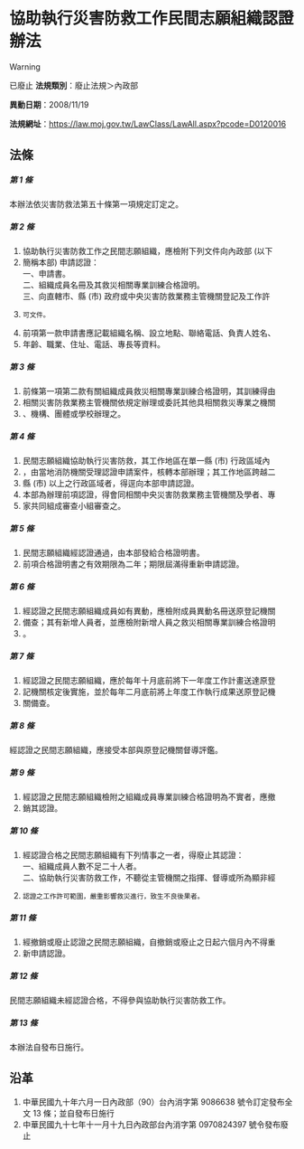 # 協助執行災害防救工作民間志願組織認證辦法


> [!WARNING]
> 已廢止
**法規類別**：廢止法規＞內政部

**異動日期**：2008/11/19  

**法規網址**：https://law.moj.gov.tw/LawClass/LawAll.aspx?pcode=D0120016



## 法條
##### 第 1 條
本辦法依災害防救法第五十條第一項規定訂定之。

##### 第 2 條
1. 協助執行災害防救工作之民間志願組織，應檢附下列文件向內政部 (以下
1. 簡稱本部) 申請認證：  
一、申請書。  
二、組織成員名冊及其救災相關專業訓練合格證明。  
三、向直轄市、縣 (市) 政府或中央災害防救業務主管機關登記及工作許
1.     可文件。
1. 前項第一款申請書應記載組織名稱、設立地點、聯絡電話、負責人姓名、
1. 年齡、職業、住址、電話、專長等資料。

##### 第 3 條
1. 前條第一項第二款有關組織成員救災相關專業訓練合格證明，其訓練得由
1. 相關災害防救業務主管機關依規定辦理或委託其他具相關救災專業之機關
1. 、機構、團體或學校辦理之。

##### 第 4 條
1. 民間志願組織協助執行災害防救，其工作地區在單一縣 (市) 行政區域內
1. ，由當地消防機關受理認證申請案件，核轉本部辦理；其工作地區跨越二
1. 縣 (市) 以上之行政區域者，得逕向本部申請認證。
1. 本部為辦理前項認證，得會同相關中央災害防救業務主管機關及學者、專
1. 家共同組成審查小組審查之。

##### 第 5 條
1. 民間志願組織經認證通過，由本部發給合格證明書。
1. 前項合格證明書之有效期限為二年；期限屆滿得重新申請認證。

##### 第 6 條
1. 經認證之民間志願組織成員如有異動，應檢附成員異動名冊送原登記機關
1. 備查；其有新增人員者，並應檢附新增人員之救災相關專業訓練合格證明
1. 。

##### 第 7 條
1. 經認證之民間志願組織，應於每年十月底前將下一年度工作計畫送達原登
1. 記機關核定後實施，並於每年二月底前將上年度工作執行成果送原登記機
1. 關備查。

##### 第 8 條
經認證之民間志願組織，應接受本部與原登記機關督導評鑑。

##### 第 9 條
1. 經認證之民間志願組織檢附之組織成員專業訓練合格證明為不實者，應撤
1. 銷其認證。

##### 第 10 條
1. 經認證合格之民間志願組織有下列情事之一者，得廢止其認證：  
一、組織成員人數不足二十人者。  
二、協助執行災害防救工作，不聽從主管機關之指揮、督導或所為顯非經
1.     認證之工作許可範圍，嚴重影響救災進行，致生不良後果者。

##### 第 11 條
1. 經撤銷或廢止認證之民間志願組織，自撤銷或廢止之日起六個月內不得重
1. 新申請認證。

##### 第 12 條
民間志願組織未經認證合格，不得參與協助執行災害防救工作。

##### 第 13 條
本辦法自發布日施行。

## 沿革
1. 中華民國九十年六月一日內政部（90）台內消字第 9086638  號令訂定發布全文 13 條；並自發布日施行
1. 中華民國九十七年十一月十九日內政部台內消字第 0970824397 號令發布廢止
